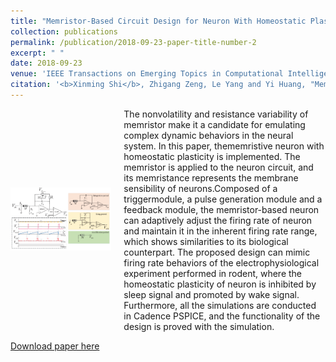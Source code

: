 ```yaml
---
title: "Memristor-Based Circuit Design for Neuron With Homeostatic Plasticity"
collection: publications
permalink: /publication/2018-09-23-paper-title-number-2
excerpt: " "
date: 2018-09-23
venue: 'IEEE Transactions on Emerging Topics in Computational Intelligence'
citation: '<b>Xinming Shi</b>, Zhigang Zeng, Le Yang and Yi Huang, "Memristor-Based Circuit Design for Neuron With Homeostatic Plasticity," in <i>IEEE Transactions on Emerging Topics in Computational Intelligence</i>, vol. 2, no. 5, pp. 359-370, Oct. 2018, doi: 10.1109/TETCI.2018.2829914.'
---
```

<div style='display: flex; align-items: center;'>
  <div style='flex: 1;'>
    <img src='https://github.com/embeddedsky/xinmingshi.github.io/raw/master/images/paper2_1.png' alt="Memristor-Based Neuron Circuit" style='width: 100%;'>
  </div>
  <div style='flex: 2; margin-left: 20px;'>
    <div>The nonvolatility and resistance variability of memristor make it a candidate for emulating complex dynamic behaviors in the neural system. In this paper, thememristive neuron with
homeostatic plasticity is implemented. The memristor is applied to the neuron circuit, and its memristance represents the membrane sensibility of neurons.Composed of a triggermodule, a pulse generation module and a feedback module, the memristor-based neuron can adaptively adjust the firing rate of neuron and maintain it in the inherent firing rate range, which shows similarities to its biological counterpart. The proposed design can mimic firing rate behaviors of the electrophysiological experiment performed in rodent, where the homeostatic plasticity of neuron is inhibited by sleep signal and promoted by wake signal. Furthermore, all the simulations are conducted in Cadence PSPICE, and the functionality of the design is proved with the simulation.</div>
  </div>
</div> 

[Download paper here](https://github.com/embeddedsky/xinmingshi.github.io/raw/master/files/paper2.pdf)

